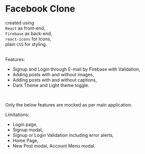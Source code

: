 # Facebook Clone 
created using  
`React` as front-end,  
`Firebase` as back-end,  
`react-icons` for Icons,  
plain `CSS` for styling.    
<br/>

Features:
- Signup and Login through E-mail by Firebase with Validation,
- Adding posts with and without images,
- Adding posts with and without captions,
- Dark Theme and Light theme toggle.
<br/>

Only the below features are mocked as per main application.  

Limitations:
- Login page,
- Signup modal,
- Signup or Login Validation including error alerts,
- Home Page,
- New Post modal, Account Menu modal.
<br/>
